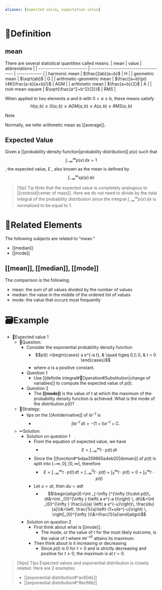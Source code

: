 ```yaml
---
aliases: [expected value, expectation value]
---
```



# 📝Definition
## mean
There are several statistical quantities called means.
| mean                      | value                                  | abbreviations |
| ------------------------- | -------------------------------------- | ------------- |
| harmonic mean             | $\frac{2ab}{a+b}$                      | H             |
| geometric mean            | $\sqrt{ab}$                            | G             |
| arithmetic-geometric mean | $\frac{(a+b)\pi}{4K(\frac{a-b}{a+b})}$ | AGM           |
| arithmetic mean           | $\frac{a+b}{2}$                        | A             |
| root-mean-square          | $\sqrt{\frac{a^2+b^2}{2}}$             | RMS           |

When applied to two elements $a$ and $b$ with $0<a\leq b$, these means satisfy
$$
H(a,b)\leq G(a,b)\leq AGM(a,b)\leq A(a,b)\leq RMS(a,b)
$$
> [!NOTE]
> Normally, we refer arithmetic mean as [[average]].

## Expected Value
Given a [[probability density function|probability distribution]] $p(x)$ such that
$$
\int _{-\infty }^{\infty } p(x)\,  dx =1
$$
, the expected value, $E$ , also known as the mean is defined by
$$
\int _{-\infty }^{\infty } x p(x)\,  dx
$$

> [!tip] Tip
> Note that the expected value is completely analogous to [[centroid|center of mass]]. Here we do not need to divide by the total integral of the probability distribution since the integral $\int _{-\infty }^{\infty } p(x)\,  dx$ is normalized to be equal to $1$.



# 🌱Related Elements
The following subjects are related to "mean."
- [[median]]
- [[mode]]
## [[mean]], [[median]], [[mode]]
The comparison is the following.
- mean: the sum of all values divided by the number of values
- median: the value in the middle of the ordered list of values
- mode: the value that occurs most frequently

# 🗃Example
- 📌Expected value 1
	- 💬Question:
		- Consider the exponential probability density function
			- $$p(t) =\begin{cases}  a e^{-a t}, &  \quad t\geq 0,\\ 0, &  t < 0 \end{cases}$$
			- where $a$ is a positive constant.
		- Question 1
			- Use [[definite integral#💫Operation#Substitution|change of variables]] to compute the expected value of $p(t)$.
		- Question 2
			- The **[[mode]]** is the value of $t$ at which the maximum of the probability density function is achieved. What is the mode of the distribution $p(t)$?
	- 🏹Strategy:
		- tips on the [[Antiderivative]] of $te^{-t}$ is
			- $$\int te^{-t}\,  dt = -(1+t)e^{-t} +C.$$
	- ✏Solution:
		- Solution on question 1
			- From the equation of expected value, we have
				- $$E=\int _{-\infty }^{\infty }t\cdot p(t)\, dt$$
			- Since the [[function#^bdaa359665a4eb20|domain]] of $p(t)$ is split into $[-\infty, 0], [0, \infty]$, therefore
				- $$E=\int _{-\infty }^{\infty }t\cdot p(t)\, dt=\int _{-\infty }^{0}t\cdot p(t)+\int _{0}^{\infty }t\cdot p(t)=0+\int _{0}^{\infty }t\cdot p(t)$$
			- Let $u=at$, then $du=adt$
				- $$\begin{align}E=\int _{-\infty }^{\infty }t\cdot p(t)\, dt&=\int _{0}^{\infty } t\left( a e^{-a t}\right) \, dt\\&=\int _{0}^{\infty } \frac{u}{a} \left( a e^{-u}\right)\, \frac{du}{a}\\&=\left. \frac{1}{a}\left(-(1+u)e^{-u}\right) \, \right|_{0}^{\infty }\\&=\frac{1}{a}\end{align}$$
		- Solution on question 2
			- First think about what is [[mode]].
				- The mode, or the value of $t$ for the most likely outcome, is the value of $t$ where $a e^{-a t}$ attains its maximum.
			- Then think about is it increasing or decreasing
				- Since $p(t)$ is $0$ for $t<0$ and is strictly decreasing and positive for $t\geq0$, the maximum is at $t=0$.



> [!tips] Tips
> Expected values and exponential distribution is closely related. Here are 2 examples:
> - [[exponential distribution#^ac60dc]]
> - [[exponential distribution#^8ec66b]]
